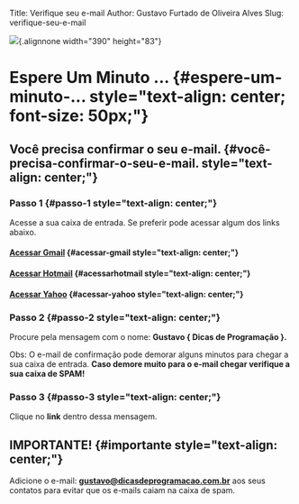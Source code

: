 Title: Verifique seu e-mail
Author: Gustavo Furtado de Oliveira Alves
Slug: verifique-seu-e-mail

![](http://www.dicasdeprogramacao.com.br/wp-content/uploads/2013/03/Logo2.png){.alignnone
width="390" height="83"}

Espere Um Minuto ... {#espere-um-minuto-... style="text-align: center; font-size: 50px;"}
====================

Você precisa confirmar o seu e-mail. {#você-precisa-confirmar-o-seu-e-mail. style="text-align: center;"}
------------------------------------

### Passo 1 {#passo-1 style="text-align: center;"}

Acesse a sua caixa de entrada. Se preferir pode acessar algum dos links
abaixo.

#### [Acessar Gmail](http://gmail.com) {#acessar-gmail style="text-align: center;"}

#### [Acessar Hotmail](http://login.live.com/) {#acessarhotmail style="text-align: center;"}

#### [Acessar Yahoo](http://login.yahoo.com/) {#acessar-yahoo style="text-align: center;"}

### Passo 2 {#passo-2 style="text-align: center;"}

Procure pela mensagem com o nome: **Gustavo { Dicas de Programação }.**

Obs: O e-mail de confirmação pode demorar alguns minutos para chegar a
sua caixa de entrada. **Caso demore muito para o e-mail chegar verifique
a sua caixa de SPAM!**

### Passo 3 {#passo-3 style="text-align: center;"}

Clique no **link** dentro dessa mensagem.

IMPORTANTE! {#importante style="text-align: center;"}
-----------

Adicione o e-mail: **gustavo@dicasdeprogramacao.com.br** aos seus
contatos para evitar que os e-mails caiam na caixa de spam.
